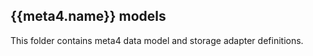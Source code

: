 {{meta4.name}} models
---------------------

This folder contains meta4 data model and storage adapter definitions.

